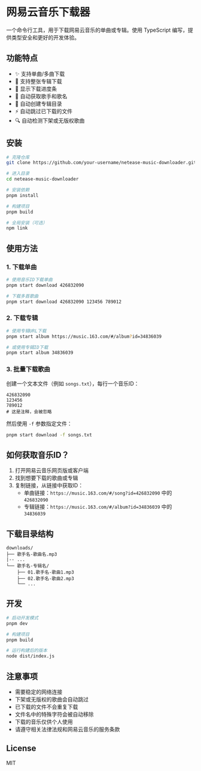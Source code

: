 # 网易云音乐下载器

一个命令行工具，用于下载网易云音乐的单曲或专辑。使用 TypeScript 编写，提供类型安全和更好的开发体验。

## 功能特点

- ✨ 支持单曲/多曲下载
- 📀 支持整张专辑下载
- 🚀 显示下载进度条
- 🎵 自动获取歌手和歌名
- 📂 自动创建专辑目录
- ⚡️ 自动跳过已下载的文件
- 🔍 自动检测下架或无版权歌曲

## 安装

```bash
# 克隆仓库
git clone https://github.com/your-username/netease-music-downloader.git

# 进入目录
cd netease-music-downloader

# 安装依赖
pnpm install

# 构建项目
pnpm build

# 全局安装（可选）
npm link
```

## 使用方法

### 1. 下载单曲

```bash
# 使用音乐ID下载单曲
pnpm start download 426832090

# 下载多首歌曲
pnpm start download 426832090 123456 789012
```

### 2. 下载专辑

```bash
# 使用专辑URL下载
pnpm start album https://music.163.com/#/album?id=34836039

# 或使用专辑ID下载
pnpm start album 34836039
```

### 3. 批量下载歌曲

创建一个文本文件（例如 `songs.txt`），每行一个音乐ID：
```
426832090
123456
789012
# 这是注释，会被忽略
```

然后使用 `-f` 参数指定文件：
```bash
pnpm start download -f songs.txt
```

## 如何获取音乐ID？

1. 打开网易云音乐网页版或客户端
2. 找到想要下载的歌曲或专辑
3. 复制链接，从链接中获取ID：
   - 单曲链接：`https://music.163.com/#/song?id=426832090` 中的 `426832090`
   - 专辑链接：`https://music.163.com/#/album?id=34836039` 中的 `34836039`

## 下载目录结构

```
downloads/
├── 歌手名-歌曲名.mp3
|-- ...
└── 歌手名-专辑名/
    ├── 01.歌手名-歌曲1.mp3
    ├── 02.歌手名-歌曲2.mp3
    └── ...
```

## 开发

```bash
# 启动开发模式
pnpm dev

# 构建项目
pnpm build

# 运行构建后的版本
node dist/index.js
```

## 注意事项

- 需要稳定的网络连接
- 下架或无版权的歌曲会自动跳过
- 已下载的文件不会重复下载
- 文件名中的特殊字符会被自动移除
- 下载的音乐仅供个人使用
- 请遵守相关法律法规和网易云音乐的服务条款

## License

MIT
